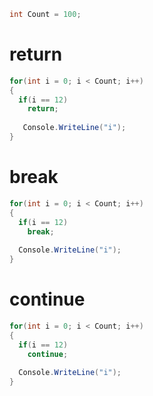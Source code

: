 ```c#
int Count = 100;
```

# return
```c#
for(int i = 0; i < Count; i++)
{
  if(i == 12)
    return;
   
   Console.WriteLine("i");
}
```

# break  
```c#
for(int i = 0; i < Count; i++)
{
  if(i == 12)
    break;
    
  Console.WriteLine("i");
}
```
# continue  
```c#
for(int i = 0; i < Count; i++)
{
  if(i == 12)
    continue;
    
  Console.WriteLine("i");
}
```
